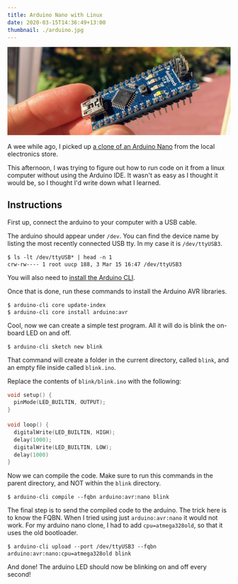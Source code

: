 ```yaml
---
title: Arduino Nano with Linux
date: 2020-03-15T14:36:49+13:00
thumbnail: ./arduino.jpg
---
```


![The Duinotech Nano](./arduino.jpg)

A wee while ago, I picked up [a clone of an Arduino
Nano](https://www.jaycar.com.au/duinotech-nano-board-arduino-compatible/p/XC4414)
from the local electronics store.

This afternoon, I was trying to figure out how to run code on it from a linux
computer without using the Arduino IDE. It wasn't as easy as I thought it would
be, so I thought I'd write down what I learned.

## Instructions

First up, connect the arduino to your computer with a USB cable.

The arduino should appear under `/dev`. You can find the device name by listing
the most recently connected USB tty. In my case it is `/dev/ttyUSB3`.

```shell
$ ls -lt /dev/ttyUSB* | head -n 1
crw-rw---- 1 root uucp 188, 3 Mar 15 16:47 /dev/ttyUSB3
```

You will also need to [install the Arduino
CLI](https://arduino.github.io/arduino-cli/installation/).

Once that is done, run these commands to install the Arduino AVR libraries.

```shell
$ arduino-cli core update-index
$ arduino-cli core install arduino:avr
```

Cool, now we can create a simple test program. All it will do is blink the
on-board LED on and off.

```shell
$ arduino-cli sketch new blink
```

That command will create a folder in the current directory, called `blink`, and
an empty file inside called `blink.ino`.

Replace the contents of `blink/blink.ino` with the following:

```c
void setup() {
  pinMode(LED_BUILTIN, OUTPUT);
}

void loop() {
  digitalWrite(LED_BUILTIN, HIGH);
  delay(1000);
  digitalWrite(LED_BUILTIN, LOW);
  delay(1000)
}
```

Now we can compile the code. Make sure to run this commands in the parent
directory, and NOT within the `blink` directory.

```
$ arduino-cli compile --fqbn arduino:avr:nano blink
```

The final step is to send the compiled code to the arduino. The trick here is
to know the FQBN.  When I tried using just `arduino:avr:nano` it would not
work.  For my arduino nano clone, I had to add `cpu=atmega328old`, so that it
uses the old bootloader.

```
$ arduino-cli upload --port /dev/ttyUSB3 --fqbn arduino:avr:nano:cpu=atmega328old blink
```

And done! The arduino LED should now be blinking on and off every second!

